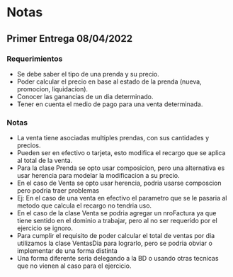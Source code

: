 # Notas

## Primer Entrega 08/04/2022

### Requerimientos

+ Se debe saber el tipo de una prenda y su precio.
+ Poder calcular el precio en base al estado de la prenda (nueva, promocion, liquidacion).
+ Conocer las ganancias de un dia determinado.
+ Tener en cuenta el medio de pago para una venta determinada.

### Notas

+ La venta tiene asociadas multiples prendas, con sus cantidades y precios.
+ Pueden ser en efectivo o tarjeta, esto modifica el recargo que se aplica al total de la venta.
+ Para la clase Prenda se opto usar composicion, pero una alternativa es usar herencia para modelar la modificacion a su precio.
+ En el caso de Venta se opto usar herencia, podria usarse composcion pero podria traer problemas 
+ Ej: En el caso de una venta en efectivo el parametro que se le pasaria al metodo que calcula el recargo no tendria uso.
+ En el caso de la clase Venta se podria agregar un nroFactura ya que tiene sentido en el dominio a trabajar, pero al no ser requerido por el ejercicio se ignoro.
+ Para cumplir el requisito de poder calcular el total de ventas por dia utilizamos la clase VentasDia para lograrlo, pero se podria obviar o implementar de una forma distinta
+ Una forma diferente seria delegando a la BD o usando otras tecnicas que no vienen al caso para el ejercicio.
